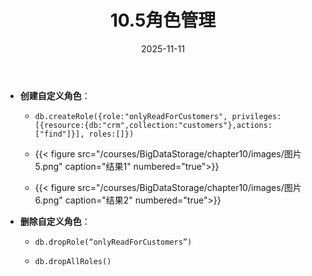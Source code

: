 ﻿---
title: 10.5角色管理
date: 2025-11-11
type: book
---

- **创建自定义角色**：
  - ``db.createRole({role:"onlyReadForCustomers", privileges:[{resource:{db:"crm",collection:"customers"},actions:["find"]}], roles:[]})``

  - {{< figure src="/courses/BigDataStorage/chapter10/images/图片5.png" caption="结果1" numbered="true">}}
 
  - {{< figure src="/courses/BigDataStorage/chapter10/images/图片6.png" caption="结果2" numbered="true">}}

- **删除自定义角色**：
  - ``db.dropRole(“onlyReadForCustomers”)``

  - ``db.dropAllRoles()``
